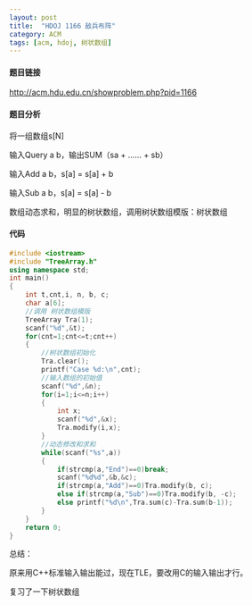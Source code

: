 ```yaml
---
layout: post
title:  "HDOJ 1166 敌兵布阵"
category: ACM
tags: [acm, hdoj, 树状数组]
---
```


#### 题目链接

http://acm.hdu.edu.cn/showproblem.php?pid=1166

#### 题目分析

将一组数组s[N]

输入Query a b，输出SUM（sa + …… + sb）

输入Add a b，s[a] = s[a] + b

输入Sub a b，s[a] = s[a] - b

数组动态求和，明显的树状数组，调用树状数组模版：树状数组

<!-- more -->

#### 代码

```c++
#include <iostream>
#include "TreeArray.h"
using namespace std;
int main()
{
    int t,cnt,i, n, b, c;
	char a[6];
	//调用 树状数组模版
	TreeArray Tra(1);
    scanf("%d",&t);
    for(cnt=1;cnt<=t;cnt++)
    {
		//树状数组初始化
		Tra.clear();
        printf("Case %d:\n",cnt);
		//输入数组的初始值
        scanf("%d",&n);
        for(i=1;i<=n;i++)
        {
            int x;
            scanf("%d",&x);
            Tra.modify(i,x);
        }
		//动态修改和求和
        while(scanf("%s",a))
        {
            if(strcmp(a,"End")==0)break;
            scanf("%d%d",&b,&c);
            if(strcmp(a,"Add")==0)Tra.modify(b, c);
            else if(strcmp(a,"Sub")==0)Tra.modify(b, -c);
            else printf("%d\n",Tra.sum(c)-Tra.sum(b-1));
        }
    }
    return 0;
}
```

总结：

原来用C++标准输入输出能过，现在TLE，要改用C的输入输出才行。

复习了一下树状数组

